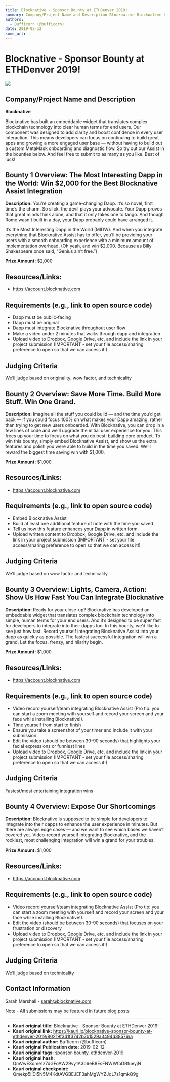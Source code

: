 ```yaml
---
title: Blocknative - Sponsor Bounty at ETHDenver 2019!
summary: Company/Project Name and Description Blocknative Blocknative has built an embeddable widget that translates complex blockchain technology into clear human terms for end users. Our component was designed to add clarity and boost confidence in every user interaction. This means developers can focus on continuing to build great apps and growing a more engaged user base — without having to build out a custom MetaMask onboarding and diagnostic flow. So try out our Assist in the bounties below. And fe
authors:
  - Bufficorn (@bufficorn)
date: 2019-02-12
some_url: 
---
```


# Blocknative - Sponsor Bounty at ETHDenver 2019!

![](https://ipfs.infura.io/ipfs/QmZRqAb8Coq6NpnJVinttMaedDDY5TWH9goFgeswdKfbyD)


## Company/Project Name and Description

**Blocknative**

Blocknative has built an embeddable widget that translates complex blockchain technology into clear human terms for end users. Our component was designed to add clarity and boost confidence in every user interaction. This means developers can focus on continuing to build great apps and growing a more engaged user base — without having to build out a custom MetaMask onboarding and diagnostic flow. So try out our Assist in the bounties below. And feel free to submit to as many as you like. Best of luck!

## Bounty 1 Overview: The Most Interesting Dapp in the World: Win $2,000 for the Best Blocknative Assist Integration

**Description:** You’re creating a game-changing Dapp. It’s so novel, first time’s the charm. So slick, the devil plays your advocate. Your Dapp proves that great minds think alone, and that it only takes one to tango. And though Rome wasn't built in a day, your Dapp probably could have arranged it. 

It’s the Most Interesting Dapp in the World (MIDW). And when you integrate everything that Blocknative Assist has to offer, you’ll be providing your users with a smooth onboarding experience with a minimum amount of implementation overhead. (Oh yeah, and win $2,000. Because as Billy Shakespeare once said, “Genius ain’t free.”)

**Prize Amount:** $2,000

## Resources/Links: 
- https://account.blocknative.com 

## Requirements (e.g., link to open source code)
- Dapp must be public-facing
- Dapp must be original 
- Dapp must integrate Blocknative throughout user flow
- Make a video under 2 minutes that walks through dapp and integration
- Upload video to Dropbox, Google Drive, etc. and include the link in your project submission (IMPORTANT - set your file access/sharing preference to open so that we can access it!)

## Judging Criteria
We’ll judge based on originality, wow factor, and technicality



## Bounty 2 Overview: Save More Time. Build More Stuff. Win One Grand. 

**Description:** Imagine all the stuff you could build — and the time you’d get back — if you could focus 100% on what makes your Dapp amazing, rather than trying to get new users onboarded. With Blocknative, you can drop in a few lines of code and we’ll upgrade the initial user experience for you. This frees up your time to focus on what you do best: building core product. To win this bounty, simply embed Blocknative Assist, and show us the extra features and polish you were able to build in the time you saved. We’ll reward the biggest time saving win with $1,000.

**Prize Amount:** $1,000

## Resources/Links: 
- https://account.blocknative.com 

## Requirements (e.g., link to open source code)
- Embed Blocknative Assist
- Build at least one additional feature of note with the time you saved
- Tell us how this feature enhances your Dapp in written form
- Upload written content to Dropbox, Google Drive, etc. and include the link in your project submission (IMPORTANT - set your file access/sharing preference to open so that we can access it!)

## Judging Criteria
We’ll judge based on wow factor and technicality


## Bounty 3 Overview: Lights, Camera, Action: Show Us How Fast You Can Integrate Blocknative  

**Description:** Ready for your close-up? Blocknative has developed an embeddable widget that translates complex blockchain technology into simple, human terms for your end users. And it’s designed to be super fast for developers to integrate into their dapps too. In this bounty, we’d like to see just how fast. Record yourself integrating Blocknative Assist into your dapp as quickly as possible. The fastest successful integration will win a grand. Let the focus, frenzy, and hilarity begin. 

**Prize Amount:** $1,000

## Resources/Links: 
- https://account.blocknative.com 

## Requirements (e.g., link to open source code)
- Video record yourself/team integrating Blocknative Assist (Pro tip: you can start a zoom meeting with yourself and record your screen and your face while installing Blocknative!).
- Time yourself from start to finish
- Ensure you take a screenshot of your timer and include it with your submission. 
- Edit the video (should be between 30-90 seconds) that highlights your facial expressions or funniest lines 
- Upload video to Dropbox, Google Drive, etc. and include the link in your project submission (IMPORTANT - set your file access/sharing preference to open so that we can access it!)

## Judging Criteria
Fastest/most entertaining integration wins


## Bounty 4 Overview: Expose Our Shortcomings

**Description:** Blocknative is supposed to be simple for developers to integrate into their dapps to enhance the user experience in minutes. But there are always edge cases — and we want to see which bases we haven’t covered yet. Video-record yourself integrating Blocknative, and the rockiest, most challenging integration will win a grand for your troubles.

**Prize Amount:** $1,000

## Resources/Links: 
- https://account.blocknative.com 

## Requirements (e.g., link to open source code)
- Video record yourself/team integrating Blocknative Assist (Pro tip: you can start a zoom meeting with yourself and record your screen and your face while installing Blocknative!).
- Edit the video (should be between 30-90 seconds) that focuses on your frustration or discovery
- Upload video to Dropbox, Google Drive, etc. and include the link in your project submission (IMPORTANT - set your file access/sharing preference to open so that we can access it!)

## Judging Criteria
We’ll judge based on technicality



## Contact Information

Sarah Marshall - sarah@blocknative.com

Note - All submissions may be featured in future blog posts




---

- **Kauri original title:** Blocknative - Sponsor Bounty at ETHDenver 2019!
- **Kauri original link:** https://kauri.io/blocknative-sponsor-bounty-at-ethdenver-2019/80219f341f3742b7b1529a3494d38576/a
- **Kauri original author:** Bufficorn (@bufficorn)
- **Kauri original Publication date:** 2019-02-12
- **Kauri original tags:** sponsor-bounty, ethdenver-2019
- **Kauri original hash:** QmVwE3qme1z7dGFoAW29vy1A3b6eB8EsFNWWfoDBfueyjN
- **Kauri original checkpoint:** Qmekp5iiDi5N5M4KdtAVGBEJEF3ahMgWYZJqL7s1qmkQ9g



